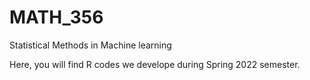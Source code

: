 # MATH_356
Statistical Methods in Machine learning

Here, you will find R codes we develope during Spring 2022 semester. 
